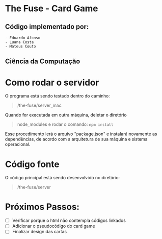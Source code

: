 # The Fuse - Card Game
## Código implementado por:
    - Eduardo Afonso
    - Luana Costa
    - Mateus Couto
## Ciência da Computação

# Como rodar o servidor
O programa está sendo testado dentro do caminho:
> /the-fuse/server_mac

Quando for executada em outra máquina, deletar o diretório
> node_modules
e rodar o comando:
```npm install```

Esse procedimento lerá o arquivo "package.json" e instalará novamente as dependências, de acordo com a arquitetura de sua máquina e sistema operacional.

# Código fonte
O código principal está sendo desenvolvido no diretório:
>/the-fuse/server

# Próximos Passos:
- [ ] Verificar porque o html não contempla códigos linkados
- [ ] Adicionar o pseudocódigo do card game
- [ ] Finalizar design das cartas